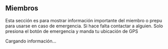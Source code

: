 

## Miembros
Esta sección es para mostrar información importante del miembro o prepu para usarse en caso de emergencia. Si hace falta contactar a alguien. Solo presiona el botón de emergencia y manda tu ubicación de GPS
<style>
  .miembro {display: none;}
  .miembro .row {display: flex}
  .miembro .picture {width: 340px; height: 340px; object-fit: cover;}
  .miembro .right {padding-left: 10px}
  .miembro .field {color: var(--danger)}
  .miembro .row {margin-top: 10px}
  .miembro .input {width: 100%; padding: 6px; border: none; margin-bottom: 2px}
  .miembro textarea {height: 100px; resize: none;}
  .miembro .submit {background-color: var(--danger)}
  .miembro .submit:hover {background-color: var(--darkDan)}
  .miembro .pictureHolder {text-align: center;}
  @media screen and (max-width: 699px) {
    .miembro {flex-direction: column;}
    .miembro .right {margin-top: 10px; padding: 0;}
  }
</style>
<div class="preview">Cargando información...</div>
<div class="miembro" id="miembro">
  <div class="pictureHolder">
    <img src="" class="picture" />
  </div>
  <div class="right">
    <span class="field">Nombre</span>
    <span class="name"></span><br/>
    <span class="field">Fecha de nacimiento</span>
    <span class="dob"></span><br/>
    <span class="field">Enfermedades o alergias</span>
    <span class="medicConditions"></span><br/>
    <span class="field">Tipo de sangre</span>
    <span class="bloodType"></span><br/>
    <span class="field">Vehículo(s)</span>
    <span class="vehicle"></span><br/>
    <span class="field">Seguro(s)</span>
    <span class="insurance"></span><br/>
    <div id="form">
      <div class="row">
        <input class="input" type="text" id="contactName" placeholder="Tu nombre"/>
        <input class="input" type="text" id="contactPhone" placeholder="Tu teléfono"/>
      </div>
      <textarea class="input" id="message" placeholder="Escribe aqui la emergencia"></textarea>
      <input class="input submit" id="submit" type="button" value="Notificar Emergencia" />
    </div>
  </div>
</div>
<script>
  const [, uid] = document.location.search.split('=')
  if (uid) {
    fetch(`http://localhost:8081/members/${uid}`).then(response => response.text())
      .then(data => {
        if (!data) return
        document.getElementById('miembro').style.display = 'flex'
        document.querySelector('.preview').style.display = 'none'
        const info = JSON.parse(data)
        const holder = document.getElementById('miembro')
        Object.entries(info).forEach(([key, value]) => {
          if (holder.querySelector(`.${key}`)) holder.querySelector(`.${key}`).innerText = value
        })
        holder.querySelector('.picture').src = info.picture
      })
      .catch(e => {
        console.error(e)
      })
    let location = { error: 'location not allowed' }
    navigator.geolocation.getCurrentPosition(
      ({coords}) => {
        location = {
          accuracy: coords.accuracy,
          latitude: coords.latitude,
          longitude: coords.longitude
        }
      },
      (err) => { alert('Para poder mandar el reporte adecuadamente, por favor activa tu localización') },
      {
        enableHighAccuracy: true,
        timeout: 5000,
        maximumAge: 0
      }
    )
    document.getElementById('submit').addEventListener('click', () => {
      const author = document.getElementById('contactName').value
      const phone = document.getElementById('contactPhone').value
      const message = document.getElementById('message').value
      if ( !author || !phone || !message ) {
        alert('Tus datos son requeridos')
        return
      }
      document.getElementById('form').innerHTML = '<br/>Gracias por tu notificación, intentaremos localizar a su contacto de emergencia. Es posible que intentemos contactarnos contigo.'
      fetch(`http://localhost:8081/members/${uid}`, {
        method: 'POST',
        headers: {
          "Content-Type": "application/json"
        },
        body: JSON.stringify({
          location,
          message: { author, phone, message }
        })
      })
    })
  }
</script>
